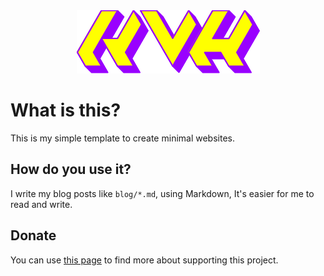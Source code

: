 <!---------------KVH----------------
Title: Kaveh | Home Page
Description: This is about Kaveh.
----------------------------------->

<div style="text-align: center;"><img src="./logo.png"></div>

# What is this?
This is my simple template to create minimal websites.

## How do you use it?
I write my blog posts like `blog/*.md`, using Markdown, It's easier for me to read and write.

## Donate
You can use [this page](https://git.io/JB2BO) to find more about supporting this project.
